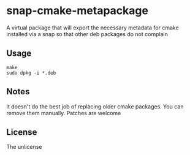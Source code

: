 # snap-cmake-metapackage

A virtual package that will export the necessary metadata for cmake installed via a snap so that other deb packages
do not complain

## Usage
    make
    sudo dpkg -i *.deb

## Notes
It doesn't do the best job of replacing older cmake packages. You can remove them manually. Patches are welcome

## License
The unlicense
